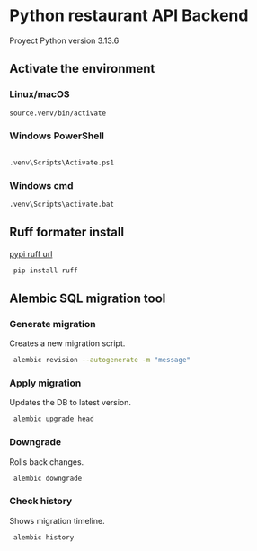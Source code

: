 # Python restaurant API Backend

Proyect Python version 3.13.6

## Activate the environment

### Linux/macOS

```sh
source.venv/bin/activate
```

### Windows PowerShell

```ps

.venv\Scripts\Activate.ps1

```

### Windows cmd

```cmd
.venv\Scripts\activate.bat
```

## Ruff formater install

[pypi ruff url](https://pypi.org/project/ruff/)

```sh
 pip install ruff
```

## Alembic SQL migration tool

### Generate migration

Creates a new migration script.

```sh
 alembic revision --autogenerate -m "message"
```

### Apply migration

Updates the DB to latest version.

```sh
 alembic upgrade head
```

### Downgrade

Rolls back changes.

```sh
 alembic downgrade
```

### Check history

Shows migration timeline.

```sh
 alembic history
```

